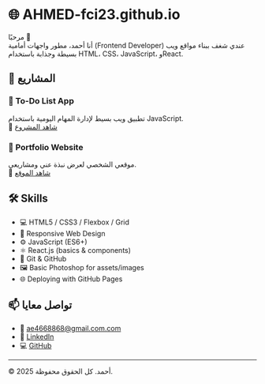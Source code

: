 # 🌐 AHMED-fci23.github.io

مرحبًا 👋  
أنا أحمد، مطور واجهات أمامية (Frontend Developer) عندي شغف ببناء مواقع ويب بسيطة وجذابة باستخدام HTML، CSS، JavaScript، وReact.

## 💼 المشاريع

### 📌 To-Do List App
تطبيق ويب بسيط لإدارة المهام اليومية باستخدام JavaScript.  
🔗 [شاهد المشروع](https://github.com/AHMED-fci23/todo-app)

### 📌 Portfolio Website
موقعي الشخصي لعرض نبذة عني ومشاريعي.  
🔗 [شاهد الموقع](https://ahmed-fci23.github.io)


## 🛠️ Skills

- 💻 HTML5 / CSS3 / Flexbox / Grid  
- 🎨 Responsive Web Design  
- ⚙️ JavaScript (ES6+)  
- ⚛️ React.js (basics & components)  
- 🧰 Git & GitHub  
- 🖼️ Basic Photoshop for assets/images  
- 🌐 Deploying with GitHub Pages
## 📫 تواصل معايا


- 📧 ae4668868@gmail.com.com  
- 💼 [LinkedIn](https://www.linkedin.com/in/ahmed-elsayed-09b965376?utm_source=share&utm_campaign=share_via&utm_content=profile&utm_medium=ios_app)  
- 💻 [GitHub](https://github.com/AHMED-fci23)

---

© 2025 أحمد. كل الحقوق محفوظة.

